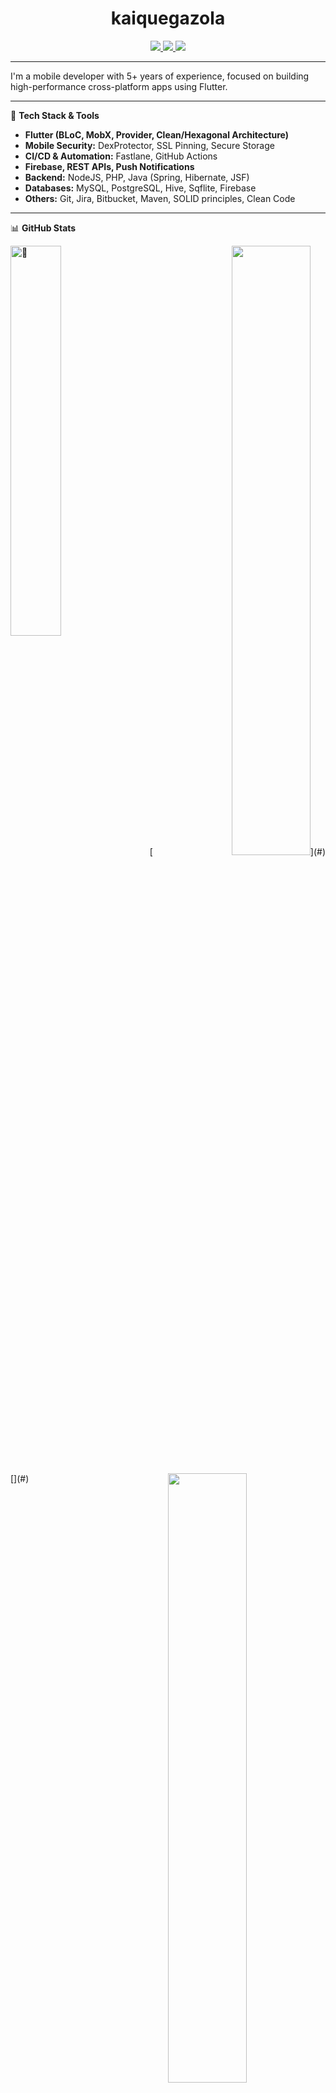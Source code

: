 <h1 align="center">kaiquegazola </h1>

<p align="center">
  <a href="https://www.linkedin.com/in/kaique-gazola/">
    <img src="https://img.shields.io/badge/LinkedIn-kaiquegazola-blue?logo=linkedin&style=flat-square" />
  </a>
  <a href="mailto:kaiquegazola@outlook.com">
    <img src="https://img.shields.io/badge/Email-kaiquegazola@outlook.com-informational?style=flat-square&logo=gmail" />
  </a>
  <a href="https://kaique.dev">
    <img src="https://img.shields.io/badge/Portfolio-kaique.dev-success?style=flat-square&logo=firefox" />
  </a>
</p>

---

I'm a mobile developer with 5+ years of experience, focused on building high-performance cross-platform apps using Flutter.

---

🧰 **Tech Stack & Tools**

- **Flutter (BLoC, MobX, Provider, Clean/Hexagonal Architecture)**
- **Mobile Security:** DexProtector, SSL Pinning, Secure Storage
- **CI/CD & Automation:** Fastlane, GitHub Actions
- **Firebase, REST APIs, Push Notifications**
- **Backend:** NodeJS, PHP, Java (Spring, Hibernate, JSF)
- **Databases:** MySQL, PostgreSQL, Hive, Sqflite, Firebase
- **Others:** Git, Jira, Bitbucket, Maven, SOLID principles, Clean Code

---

📊 **GitHub Stats**

[<img align="left" width="40%" alt="🦑" src="https://raw.githubusercontent.com/gist/kaiquegazola/e0beea62232204bc0c22791a8ec63a62/raw/a54c2fbaef96d912952e72bc7524a89d23ab3358/github-metrics.svg">](#)

<p align="right">
  [<img width="50%" src="https://streak-stats.demolab.com?user=kaiquegazola&theme=dark">](#)
</p>
[<img align="right" width="50%" src="https://github-readme-activity-graph.vercel.app/graph?username=kaiquegazola&theme=dracula&hide_border=true">](#)


